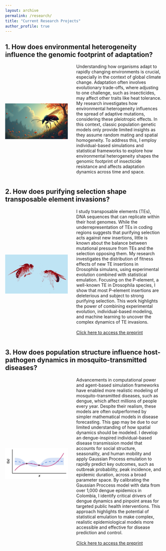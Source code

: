 ```yaml
---
layout: archive
permalink: /research/
title: "Current Research Projects"
author_profile: true
---
```


## 1. How does environmental heterogeneity influence the genomic footprint of adaptation?

<div style="display: flex; align-items: center; justify-content: center; margin-bottom: 2em;">
  <img src="../images/Drosophila-ChatGPT.jpg" alt="Spatial Adaptation" style="width: 40%; margin-right: 2em;">
  <p style="display: block; margin-top: 0;">  Understanding how organisms adapt to rapidly changing environments is crucial, especially in the context of global climate change. Adaptation often involves evolutionary trade-offs, where adjusting to one challenge, such as insecticides, may affect other traits like heat tolerance. My research investigates how environmental heterogeneity influences the spread of adaptive mutations, considering these pleiotropic effects. In this context, classic population genetic models only provide limited insights as they assume random mating and spatial homogeneity. To address this, I employ individual-based simulations and statistical frameworks to explore how environmental heterogeneity shapes the genomic footprint of insecticide resistance and affects adaptation dynamics across time and space. 
  </p>
</div>

## 2. How does purifying selection shape transposable element invasions?

<div style="display: flex; align-items: center; justify-content: center; margin-bottom: 2em;">
  <img src="../images/Drosophila-edited.jpg" alt="Transposable Elements" style="width: 40%; margin-right: 2em;">
  <p style="display: block; margin-top: 0;"> 
    I study transposable elements (TEs), DNA sequences that can replicate within their host genomes. While the underrepresentation of TEs in coding regions suggests that purifying selection acts against new insertions, little is known about the balance between mutational pressure from TEs and the selection opposing them. My research investigates the distribution of fitness effects of new TE insertions in Drosophila simulans, using experimental evolution combined with statistical emulation. Focusing on the P-element, a well-known TE in Drosophila species, I show that most P-element insertions are deleterious and subject to strong purifying selection. This work highlights the power of combining experimental evolution, individual-based modeling, and machine learning to uncover the complex dynamics of TE invasions.
    <br><br>
    <a href="https://www.biorxiv.org/content/10.1101/2024.12.17.628872v2" target="_blank">Click here to access the preprint</a>
  </p>
</div>


## 3. How does population structure influence host-pathogen dynamics in mosquito-transmitted diseases?

<div style="display: flex; align-items: center; justify-content: center; margin-bottom: 2em;">
  <img src="../images/GP-concept.jpg" alt="GPs in Epidemiology" style="width: 40%; margin-right: 2em;">
  <p style="display: block; margin-top: 0;"> Advancements in computational power and agent-based simulation frameworks have enabled more realistic modeling of mosquito-transmitted diseases, such as dengue, which affect millions of people every year. Despite their realism, these models are often outperformed by simpler mathematical models in disease forecasting. This gap may be due to our limited understanding of how spatial dynamics should be modeled. I develop an dengue-inspired individual-based disease transmission model that accounts for social structure, seasonality, and human mobility and apply Gaussian Process emulation to rapidly predict key outcomes, such as outbreak probability, peak incidence, and epidemic duration, across a broad parameter space. By calibrating the Gaussian Proccess model with data from over 1,000 dengue epidemics in Colombia, I identify critical drivers of dengue dynamics and pinpoint areas for targeted public health interventions. This approach highlights the potential of statistical emulation to make complex, realistic epidemiological models more accessible and effective for disease prediction and control.
    <br><br>
    <a href="https://www.medrxiv.org/content/10.1101/2024.11.28.24318136v1" target="_blank">Click here to access the preprint</a>
  </p>
</div>


